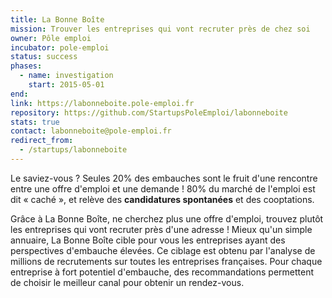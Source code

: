 ```yaml
---
title: La Bonne Boîte
mission: Trouver les entreprises qui vont recruter près de chez soi
owner: Pôle emploi
incubator: pole-emploi
status: success
phases:
  - name: investigation
    start: 2015-05-01
end:
link: https://labonneboite.pole-emploi.fr
repository: https://github.com/StartupsPoleEmploi/labonneboite
stats: true
contact: labonneboite@pole-emploi.fr
redirect_from:
  - /startups/labonneboite
---
```


Le saviez-vous ? Seules 20% des embauches sont le fruit d'une rencontre entre une offre d'emploi et une demande ! 80% du marché de l'emploi est dit « caché », et relève des **candidatures spontanées** et des cooptations.

Grâce à La Bonne Boîte, ne cherchez plus une offre d'emploi, trouvez plutôt les entreprises qui vont recruter près d'une adresse ! Mieux qu'un simple annuaire, La Bonne Boîte cible pour vous les entreprises ayant des perspectives d'embauche élevées. Ce ciblage est obtenu par l'analyse de millions de recrutements sur toutes les entreprises françaises. Pour chaque entreprise à fort potentiel d'embauche, des recommandations permettent de choisir le meilleur canal pour obtenir un rendez-vous.
